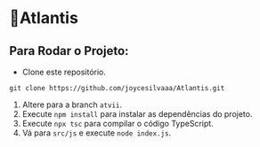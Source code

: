 <h1>🔱Atlantis</h1>

## Para Rodar o Projeto:
 - Clone este repositório.
>
    git clone https://github.com/joycesilvaaa/Atlantis.git
>
1. Altere para a branch `atvii`.
1. Execute `npm install` para instalar as dependências do projeto.
2. Execute `npx tsc` para compilar o código TypeScript.
3. Vá para `src/js` e execute `node index.js`.
